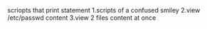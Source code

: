 scriopts that print statement
1.scripts of a confused smiley
2.view /etc/passwd content
3.view 2 files content at once
